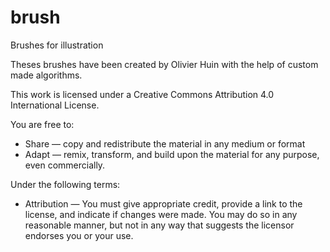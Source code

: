 # brush
Brushes for illustration

Theses brushes have been created by Olivier Huin with the help of custom made algorithms.

This work is licensed under a Creative Commons Attribution 4.0 International License.

You are free to:
* Share — copy and redistribute the material in any medium or format
* Adapt — remix, transform, and build upon the material for any purpose, even commercially.

Under the following terms:
* Attribution — You must give appropriate credit, provide a link to the license, and indicate if changes were made. You may do so in any reasonable manner, but not in any way that suggests the licensor endorses you or your use.

